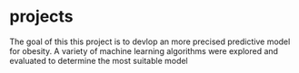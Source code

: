 # projects
The goal of this this project is to devlop an more
precised predictive model for obesity. A variety of machine
learning algorithms were explored and evaluated to determine
the most suitable model
